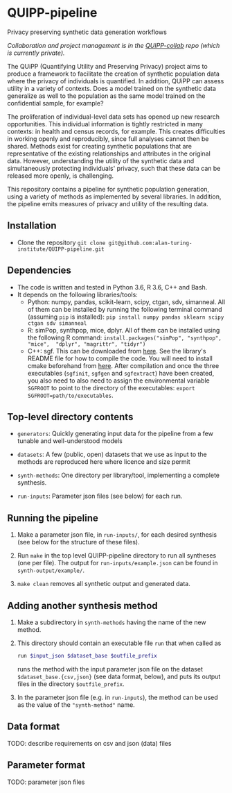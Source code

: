 # QUIPP-pipeline
Privacy preserving synthetic data generation workflows

_Collaboration and project management is in the
[QUIPP-collab](https://github.com/alan-turing-institute/QUIPP-collab)
repo (which is currently private)._

The QUiPP (Quantifying Utility and Preserving Privacy) project aims to
produce a framework to facilitate the creation of synthetic population
data where the privacy of individuals is quantified. In addition,
QUiPP can assess utility in a variety of contexts.  Does a model
trained on the synthetic data generalize as well to the population as
the same model trained on the confidential sample, for example?

The proliferation of individual-level data sets has opened up new
research opportunities.  This individual information is tightly
restricted in many contexts: in health and census records, for example.
This creates difficulties in working openly and reproducibly, since
full analyses cannot then be shared.  Methods exist for creating
synthetic populations that are representative of the existing
relationships and attributes in the original data.  However,
understanding the utility of the synthetic data and simultaneously
protecting individuals' privacy, such that these data can be released
more openly, is challenging.

This repository contains a pipeline for synthetic population
generation, using a variety of methods as implemented by several
libraries.  In addition, the pipeline emits measures of privacy and
utility of the resulting data.

## Installation
- Clone the repository `git clone
  git@github.com:alan-turing-institute/QUIPP-pipeline.git`

## Dependencies
- The code is written and tested in Python 3.6, R 3.6, C++ and Bash. 
- It depends on the following libraries/tools:
  - Python: numpy, pandas, scikit-learn, scipy, ctgan, sdv, simanneal. 
  All of them can be installed by running the following terminal command
  (assuming `pip` is installed):
  `pip install numpy pandas sklearn scipy ctgan sdv simanneal`
  - R: simPop, synthpop, mice, dplyr. All of them can be installed using
  the following R command: `install.packages("simPop", "synthpop", "mice", 
  "dplyr", "magrittr", "tidyr")`
  - C++: sgf. This can be downloaded from [here](https://vbinds.ch/node/69).
  See the library's README file for how to compile the code. You will need
  to install cmake beforehand from [here](https://cmake.org/download/).
  After compilation and once the three executables (`sgfinit`, `sgfgen` and
  `sgfextract`) have been created, you also need to also need to assign the 
  environmental variable `SGFROOT` to point to the directory of the executables:
  `export SGFROOT=path/to/executables`.
 
## Top-level directory contents

 - `generators`: Quickly generating input data for the pipeline from a
   few tunable and well-understood models

 - `datasets`: A few (public, open) datasets that we use as input to
   the methods are reproduced here where licence and size permit

 - `synth-methods`: One directory per library/tool, implementing a
   complete synthesis.

 - `run-inputs`: Parameter json files (see below) for each run.


## Running the pipeline

1. Make a parameter json file, in `run-inputs/`, for each desired
   synthesis (see below for the structure of these files).

2. Run `make` in the top level QUIPP-pipeline directory to run all
   syntheses (one per file).  The output for `run-inputs/example.json`
   can be found in `synth-output/example/`.

3. `make clean` removes all synthetic output and generated data.


## Adding another synthesis method

1. Make a subdirectory in `synth-methods` having the name of the new
   method.

2. This directory should contain an executable file `run` that when
   called as

   ```bash
   run $input_json $dataset_base $outfile_prefix
   ```

   runs the method with the input parameter json file on the dataset
   `$dataset_base.{csv,json}` (see data format, below), and puts its
   output files in the directory `$outfile_prefix`.

3. In the parameter json file (e.g. in `run-inputs`), the method can
   be used as the value of the `"synth-method"` name.


## Data format

TODO: describe requirements on csv and json (data) files

## Parameter format

TODO: parameter json files
